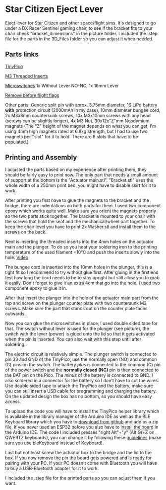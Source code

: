 # Star Citizen Eject Lever
Eject lever for Star Citizen and other space/flight sims. It's designed to go under a DX Racer Sentinel gaming chair, to see if the bracket fits to your chair check "bracket_dimensions" in the picture folder. I included the .step file for the parts in the 3D_Files folder so you can adjust it when needed.

## Parts links
[TinyPico](https://www.tinypico.com/buy)

[M3 Threaded Inserts](https://www.cnckitchen.com/shop#!/Gewindeeinsatz-threaded-insert-M3-Standard-100-Stk-pcs/p/431146823/category=0)

[Microswitches](https://www.aliexpress.com/item/1926553469.html) 1x Without Lever NO-NC, 1x 16mm Lever

[Remove before flight flags](https://www.aliexpress.com/item/32944985653.html)

Other parts: Generic split pin with aprox. 3.75mm diameter, 1S LiPo battery **with** protection circuit (2000mAh in my case), 10mm diameter bungee cord, 2x M3x8mm countersunk screws, 10x M3x10mm screws with any head (screws can be slightly longer), 4x M3 Nut, 30x12x"Z"mm Neodymium magnets (The "Z" height of the magnet depends on what you can get, I'm using 4mm high magnets rated at 6.8kg strength, but I had to use two magnets per "slot" for it to hold. There are 8 slots that have to be populated.)

## Printing and Assembly
I adjusted the parts based on my experience after printing them, they should be fairly easy to print now. The only part that needs a small amount of support at the bottom is the "Actuator main.stl". "Bracket.stl" uses the whole width of a 250mm print bed, you might have to disable skirt for it to work.

After printing you first have to glue the magnets to the bracket and the bridge, there are indentations on both parts for them. I used two component epoxy which works quite well. Make sure you orient the magnets properly so the two parts stick together. The bracket is mounted to your chair with the screws that hold the seat and the mechanical/wheel part together. To keep the chair level you have to print 2x Washer.stl and install them to the screws on the back.

 Next is inserting the threaded inserts into the 4mm holes on the actuator main and the plunger. To do so you heat your soldering iron to the printing temperature of the used filament +10°C and push the inserts slowly into the hole. [Video](https://www.youtube.com/watch?v=QTeAx-ykhhw)
 
The bungee cord is inserted into the 10mm holes in the plunger, this is a tight fit so I recommend to try without glue first. After gluing in the first end test how long the cord needs to be to stay upright but still allow you to grab it easily. Don't forget to give it an extra 4cm that go into the hole. I used two component epoxy to glue it in.

After that insert the plunger into the hole of the actuator main part from the top and screw on the plunger counter plate with two countersunk M3 screws. Make sure the part that stands out on the counter plate faces outwards.

Now you can glue the microswitches in place, I used double sided tape for that. The switch without lever is used for the plunger (see picture), the switch with the lever (power) is glued onto the lid so that it gets activated when the pin is inserted. You can also wait with this step until after soldering.

The electric circuit is relatively simple. The plunger switch is connected to pin 33 and GND of the TinyPico, use the normally open (NO) and common (C) pins on the switch. The battery *plus* is connected to the common (C) pin of the power switch and the **normally closed (NC)** pin is then connected to the BAT pin on the Pico. The *minus* of the battery is connected to GND. I also soldered in a connector for the battery so I don't have to cut the wires. Use double sided tape to attach the TinyPico and the battery, make sure you can still insert a USB cable for programming and charging the battery. On the updated design the box has no bottom, so you should have easy access.

To upload the code you will have to install the TinyPico helper library which is available in the library manager of the Arduino IDE as well as the BLE Keyboard library which you have to [download from github](https://github.com/T-vK/ESP32-BLE-Keyboard/releases) and add as a zip file. If you never used an ESP32 before you also have to [install the board](https://docs.espressif.com/projects/arduino-esp32/en/latest/installing.html) in the Arduino IDE. The code I included presses "right Alt"+"y" (Alt Gr+Z on QWERTZ keyboards), you can change it by following these [guidelines](https://www.arduino.cc/reference/en/language/functions/usb/keyboard/keyboardmodifiers/) (make sure you use bleKeyboard instead of Keyboard).

Last but not least screw the actuator box to the bridge and the lid to the box. If you now remove the pin the board gets powered and is ready for pairing with your PC. If your PC doesn't come with Bluetooth you will have to buy a USB-Bluetooth adapter for it to work.


I included the .step file for the printed parts so you can adjust them if you want.
